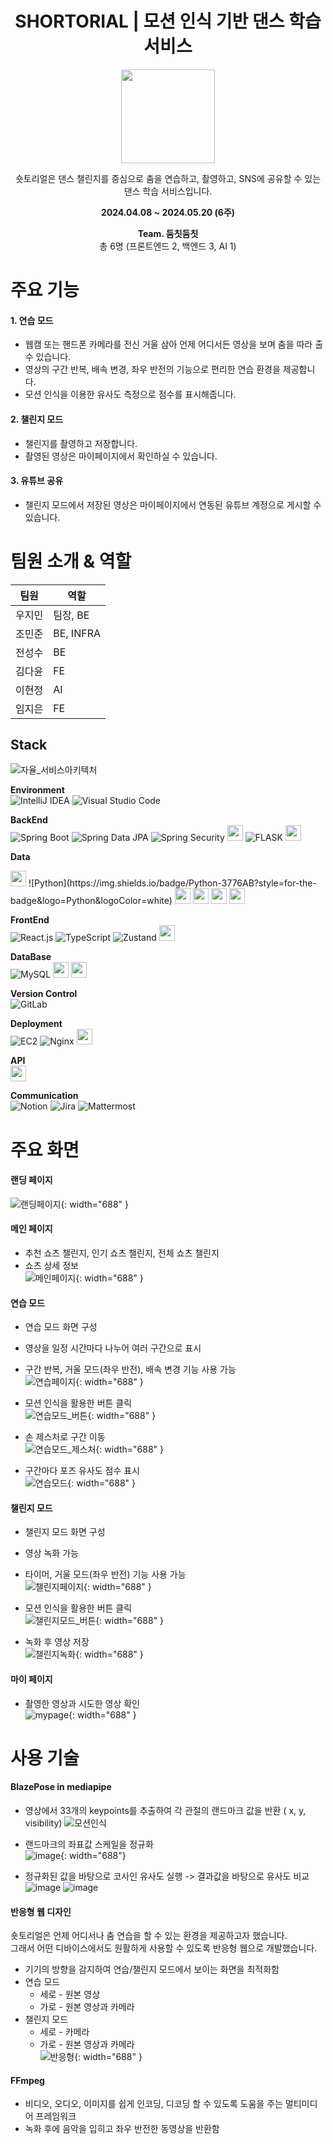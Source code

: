 <div align="center">

# SHORTORIAL | 모션 인식 기반 댄스 학습 서비스

<img src="/uploads/a3e23c258661246bc3789930f2efcc13/logo.png" width="" height="150"></img>

숏토리얼은 댄스 챌린지를 중심으로 춤을 연습하고, 촬영하고, SNS에 공유할 수 있는 댄스 학습 서비스입니다.

**2024.04.08 ~ 2024.05.20 (6주)**

**Team. 둠칫둠칫**  
총 6명 (프론트엔드 2, 백엔드 3, AI 1)

</div>

# 주요 기능

#### 1. 연습 모드

- 웹캠 또는 핸드폰 카메라를 전신 거울 삼아 언제 어디서든 영상을 보며 춤을 따라 출 수 있습니다.
- 영상의 구간 반복, 배속 변경, 좌우 반전의 기능으로 편리한 연습 환경을 제공합니다.
- 모션 인식을 이용한 유사도 측정으로 점수를 표시해줍니다.

#### 2. 챌린지 모드

- 챌린지를 촬영하고 저장합니다.
- 촬영된 영상은 마이페이지에서 확인하실 수 있습니다.

#### 3. 유튜브 공유

- 챌린지 모드에서 저장된 영상은 마이페이지에서 연동된 유튜브 계정으로 게시할 수 있습니다.

# 팀원 소개 & 역할

| 팀원   | 역할      |
| ------ | --------- |
| 우지민 | 팀장, BE  |
| 조민준 | BE, INFRA |
| 전성수 | BE        |
| 김다윤 | FE        |
| 이현정 | AI        |
| 임지은 | FE        |

## Stack

![자율_서비스아키텍처](/uploads/c84d4b3d34096a382757e013f35ebe56/자율_서비스아키텍처.jpg)

**Environment**  
![IntelliJ IDEA](https://img.shields.io/badge/IntelliJ%20IDEA-000000.svg?style=for-the-badge&logo=intellij-idea&logoColor=white)
![Visual Studio Code](https://img.shields.io/badge/Visual%20Studio%20Code-007ACC?style=for-the-badge&logo=Visual%20Studio%20Code&logoColor=white)

**BackEnd**  
![Spring Boot](https://img.shields.io/badge/spring%20boot-%236DB33F.svg?style=for-the-badge&logo=springboot&logoColor=white)
![Spring Data JPA](https://img.shields.io/badge/Spring%20Data%20JPA-%236DB33F.svg?style=for-the-badge&logo=spring&logoColor=white)
![Spring Security](https://img.shields.io/badge/Spring%20Security-%236DB33F.svg?style=for-the-badge&logo=spring&logoColor=white)
<img src="https://a11ybadges.com/badge?logo=gradle" height="25"/>
![FLASK](https://img.shields.io/badge/Flask-000000?style=for-the-badge&logo=flask&logoColor=white)
<img src="https://a11ybadges.com/badge?logo=nodedotjs" height="25"/>

**Data**

<img src="https://img.shields.io/badge/Anaconda-44A833?style=flat-square&logo=Anaconda&logoColor=white" height="25"/>  
![Python](https://img.shields.io/badge/Python-3776AB?style=for-the-badge&logo=Python&logoColor=white)
<img src="https://a11ybadges.com/badge?logo=pandas" height="25"/>
<img src="https://a11ybadges.com/badge?logo=numpy" height="25"/>
<img src="https://a11ybadges.com/badge?logo=scikitlearn" height="25"/> <img src="https://a11ybadges.com/badge?logo=scipy" height="25"/>

**FrontEnd**  
![React.js](https://img.shields.io/badge/React-61DAFB?style=for-the-badge&logo=React&logoColor=black)
![TypeScript](https://img.shields.io/badge/Typescript-3178C6?style=for-the-badge&logo=Typescript&logoColor=white)
![Zustand](https://img.shields.io/badge/Zustand-%235B2C6F.svg?style=for-the-badge&logo=React&logoColor=white)
<img src="https://a11ybadges.com/badge?logo=styledcomponents" height="25"/>

**DataBase**  
![MySQL](https://img.shields.io/badge/mysql-%2300f.svg?style=for-the-badge&logo=mysql&logoColor=white)
<img src="https://a11ybadges.com/badge?logo=amazons3" height="25"/>
<img src="https://a11ybadges.com/badge?logo=redis" height="25"/>

**Version Control**  
![GitLab](https://img.shields.io/badge/gitlab-%23181717.svg?style=for-the-badge&logo=gitlab&logoColor=white)

**Deployment**  
![EC2](https://img.shields.io/badge/EC2-%23FF9900.svg?style=for-the-badge&logo=amazonec2&logoColor=white)
![Nginx](https://img.shields.io/badge/Nginx-%23009639.svg?style=for-the-badge&logo=nginx&logoColor=white)
<img src="https://a11ybadges.com/badge?logo=jenkins" height="25"/>

**API**  
<img src="https://a11ybadges.com/badge?logo=youtube" height="25"/>

**Communication**  
![Notion](https://img.shields.io/badge/Notion-000000?style=for-the-badge&logo=Notion&logoColor=white)
![Jira](https://img.shields.io/badge/jira-%230A0FFF.svg?style=for-the-badge&logo=jira&logoColor=white)
![Mattermost](https://img.shields.io/badge/-Mattermost-blue?style=for-the-badge&logo=mattermost&logoColor=white)

# 주요 화면

#### 랜딩 페이지

![랜딩페이지](/uploads/56174d7986671d2201b41b7aa303a1e5/랜딩페이지.gif){: width="688" }

#### 메인 페이지

- 추천 쇼츠 챌린지, 인기 쇼츠 챌린지, 전체 쇼츠 챌린지
- 쇼츠 상세 정보  
  ![메인페이지](/uploads/ac155778e68321c6c917a8540cbadbe7/메인페이지.gif){: width="688" }

#### 연습 모드

- 연습 모드 화면 구성
- 영상을 일정 시간마다 나누어 여러 구간으로 표시
- 구간 반복, 거울 모드(좌우 반전), 배속 변경 기능 사용 가능  
  ![연습페이지](/uploads/750fb15c197e564ab56da0a27a6f3fb3/연습페이지.png){: width="688" }

- 모션 인식을 활용한 버튼 클릭  
  ![연습모드_버튼](/uploads/afafdd4ce87982a8c14000d0ac1c8b47/연습모드_버튼.gif){: width="688" }

- 손 제스처로 구간 이동  
  ![연습모드_제스처](/uploads/ee486e62271755b3e018399152bd0501/연습모드_제스처.gif){: width="688" }

- 구간마다 포즈 유사도 점수 표시  
  ![연습모드](/uploads/d4e0dd66fcd86818fd615a4d3b831a32/연습모드.gif){: width="688" }

#### 챌린지 모드

- 챌린지 모드 화면 구성
- 영상 녹화 가능
- 타이머, 거울 모드(좌우 반전) 기능 사용 가능  
  ![챌린지페이지](/uploads/a27e8b2ac78aa06e9ab1f755e991212d/챌린지페이지.png){: width="688" }

- 모션 인식을 활용한 버튼 클릭  
  ![챌린지모드_버튼](/uploads/29ea128059b6d15f2ac45ad6b0492d5e/챌린지모드_버튼.gif){: width="688" }

- 녹화 후 영상 저장  
  ![챌린지녹화](/uploads/9a87bdf5bedaabede4ee6dfdcc7c4e4c/챌린지녹화.gif){: width="688" }

#### 마이 페이지

- 촬영한 영상과 시도한 영상 확인  
  ![mypage](/uploads/757e7fd8311f4da75c87e7c3f54ad10d/mypage.gif){: width="688" }

# 사용 기술

#### BlazePose in mediapipe

- 영상에서 33개의 keypoints를 추출하여 각 관절의 랜드마크 값을 반환 ( x, y, visibility)
  ![모션인식](/uploads/a861e2b5da7894d45fe27159646a7593/모션인식.gif)

- 랜드마크의 좌표값 스케일을 정규화  
  ![image](/uploads/cdf9142e317cc1ac9ce063a454aa7e76/image.png){: width="688"}

- 정규화된 값을 바탕으로 코사인 유사도 실행 -> 결과값을 바탕으로 유사도 비교  
  ![image](/uploads/5bb2e1d55d665b90993ecfd373847491/image.png)
  ![image](/uploads/9a3c3394352b0c07c56febd64d20076a/image.png)

#### 반응형 웹 디자인

숏토리얼은 언제 어디서나 춤 연습을 할 수 있는 환경을 제공하고자 했습니다.  
그래서 어떤 디바이스에서도 원활하게 사용할 수 있도록 반응형 웹으로 개발했습니다.

- 기기의 방향을 감지하여 연습/챌린지 모드에서 보이는 화면을 최적화함
- 연습 모드
  - 세로 - 원본 영상
  - 가로 - 원본 영상과 카메라
- 챌린지 모드
  - 세로 - 카메라
  - 가로 - 원본 영상과 카메라  
    ![반응형](/uploads/37e7eeb60f4707ee4a0c30b778e2049d/반응형.png){: width="688" }

#### FFmpeg

- 비디오, 오디오, 이미지를 쉽게 인코딩, 디코딩 할 수 있도록 도움을 주는 멀티미디어 프레임워크
- 녹화 후에 음악을 입히고 좌우 반전한 동영상을 반환함
